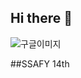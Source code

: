 ## Hi there 👋
![구글이미지](https://m.health.chosun.com/site/data/img_dir/2023/07/17/2023071701753_0.jpg)


##SSAFY 14th


